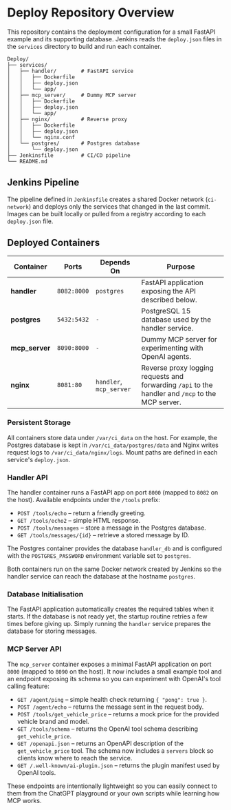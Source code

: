 # Deploy Repository Overview

This repository contains the deployment configuration for a small FastAPI example and its supporting database. Jenkins reads the `deploy.json` files in the `services` directory to build and run each container.

```
Deploy/
├── services/
│   ├── handler/        # FastAPI service
│   │   ├── Dockerfile
│   │   ├── deploy.json
│   │   └── app/
│   ├── mcp_server/     # Dummy MCP server
│   │   ├── Dockerfile
│   │   ├── deploy.json
│   │   └── app/
│   ├── nginx/          # Reverse proxy
│   │   ├── Dockerfile
│   │   ├── deploy.json
│   │   └── nginx.conf
│   └── postgres/       # Postgres database
│       └── deploy.json
├── Jenkinsfile         # CI/CD pipeline
└── README.md
```

## Jenkins Pipeline

The pipeline defined in `Jenkinsfile` creates a shared Docker network (`ci-network`) and deploys only the services that changed in the last commit. Images can be built locally or pulled from a registry according to each `deploy.json` file.

## Deployed Containers

| Container | Ports | Depends On | Purpose |
|-----------|-------|-----------|---------|
| **handler** | `8082:8000` | `postgres` | FastAPI application exposing the API described below. |
| **postgres** | `5432:5432` | `-` | PostgreSQL 15 database used by the handler service. |
| **mcp_server** | `8090:8000` | `-` | Dummy MCP server for experimenting with OpenAI agents. |
| **nginx** | `8081:80` | `handler`, `mcp_server` | Reverse proxy logging requests and forwarding `/api` to the handler and `/mcp` to the MCP server. |

### Persistent Storage

All containers store data under `/var/ci_data` on the host. For example, the Postgres database is kept in `/var/ci_data/postgres/data` and Nginx writes request logs to `/var/ci_data/nginx/logs`. Mount paths are defined in each service's `deploy.json`.

### Handler API

The handler container runs a FastAPI app on port `8000` (mapped to `8082` on the host). Available endpoints under the `/tools` prefix:

- `POST /tools/echo` – return a friendly greeting.
- `GET /tools/echo2` – simple HTML response.
- `POST /tools/messages` – store a message in the Postgres database.
- `GET /tools/messages/{id}` – retrieve a stored message by ID.

The Postgres container provides the database `handler_db` and is configured with the `POSTGRES_PASSWORD` environment variable set to `postgres`.

Both containers run on the same Docker network created by Jenkins so the handler service can reach the database at the hostname `postgres`.

### Database Initialisation

The FastAPI application automatically creates the required tables when it
starts. If the database is not ready yet, the startup routine retries a few
times before giving up. Simply running the `handler` service prepares the
database for storing messages.

### MCP Server API

The `mcp_server` container exposes a minimal FastAPI application on port `8000`
(mapped to `8090` on the host). It now includes a small example tool and an
endpoint exposing its schema so you can experiment with OpenAI's tool calling
feature:

- `GET /agent/ping` – simple health check returning `{ "pong": true }`.
- `POST /agent/echo` – returns the message sent in the request body.
- `POST /tools/get_vehicle_price` – returns a mock price for the provided
  vehicle brand and model.
- `GET /tools/schema` – returns the OpenAI tool schema describing
  `get_vehicle_price`.
- `GET /openapi.json` – returns an OpenAPI description of the
  `get_vehicle_price` tool. The schema now includes a `servers` block so
  clients know where to reach the service.
- `GET /.well-known/ai-plugin.json` – returns the plugin manifest used by
  OpenAI tools.

These endpoints are intentionally lightweight so you can easily connect to them
from the ChatGPT playground or your own scripts while learning how MCP works.

